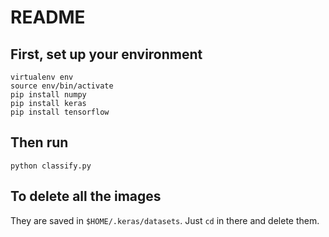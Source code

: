 # README

## First, set up your environment
```
virtualenv env
source env/bin/activate
pip install numpy
pip install keras
pip install tensorflow
```

## Then run
`python classify.py`

## To delete all the images
They are saved in `$HOME/.keras/datasets`. Just `cd` in there and delete them.
